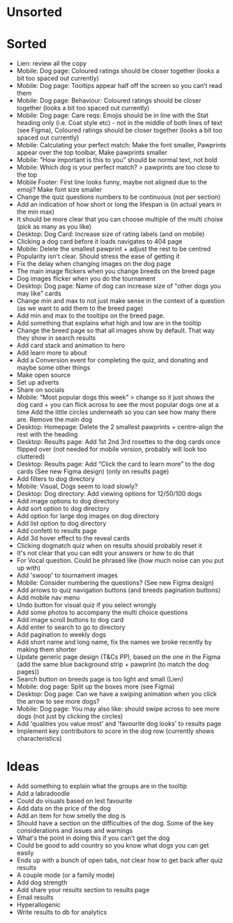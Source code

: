# Unsorted

# Sorted

- Lien: review all the copy
- Mobile: Dog page: Coloured ratings should be closer together (looks a bit too spaced out currently)
- Mobile: Dog page: Tooltips appear half off the screen so you can’t read them
- Mobile: Dog page: Behaviour: Coloured ratings should be closer together (looks a bit too spaced out currently)
- Mobile: Dog page: Care reqs: Emojis should be in line with the Stat heading only (i.e. Coat style etc) - not in the middle of both lines of text (see Figma), Coloured ratings should be closer together (looks a bit too spaced out currently)
- Mobile: Calculating your perfect match: Make the font smaller, Pawprints appear over the top toolbar, Make pawprints smaller
- Mobile: “How important is this to you” should be normal text, not bold
- Mobile: Which dog is your perfect match? > pawprints are too close to the top
- Mobile Footer: First line looks funny, maybe not aligned due to the emoji? Make font size smaller
- Change the quiz questions numbers to be continuous (not per section)
- Add an indication of how short or long the lifespan is (in actual years in the min max)
- It should be more clear that you can choose multiple of the multi choise (pick as many as you like)
- Desktop: Dog Card: Increase size of rating labels (and on mobile)
- Clicking a dog card before it loads navigates to 404 page
- Mobile: Delete the smallest pawprint + adjust the rest to be centred
- Popularity isn't clear. Should stress the ease of getting it
- Fix the delay when changing images on the dog page
- The main image flickers when you change breeds on the breed page
- Dog images flicker when you do the tournament
- Desktop: Dog page: Name of dog can increase size of "other dogs you may like" cards
- Change min and max to not just make sense in the context of a question (as we want to add them to the breed page)
- Add min and max to the tooltips on the breed page.
- Add something that explains what high and low are in the tooltip
- Change the breed page so that all images show by default. That way they show in search results
- Add card stack and animation to hero
- Add learn more to about
- Add a Conversion event for completing the quiz, and donating and maybe some other things
- Make open source
- Set up adverts
- Share on socials
- Mobile: “Most popular dogs this week” > change so it just shows the dog card + you can flick across to see the most popular dogs one at a time Add the little circles underneath so you can see how many there are. Remove the main dog
- Desktop: Homepage: Delete the 2 smallest pawprints + centre-align the rest with the heading
- Desktop: Results page: Add 1st 2nd 3rd rosettes to the dog cards once flipped over (not needed for mobile version, probably will look too cluttered)
- Desktop: Results page: Add “Click the card to learn more” to the dog cards (See new Figma design) (only on results page)
- Add filters to dog directory
- Mobile: Visual, Dogs seem to load slowly?
- Desktop: Dog directory: Add viewing options for 12/50/100 dogs
- Add image options to dog directory
- Add sort option to dog directory
- Add option for large dog images on dog directory
- Add list option to dog directory
- Add confetti to results page
- Add 3d hover effect to the reveal cards
- Clicking dogmatch quiz when on results should probably reset it
- It's not clear that you can edit your answers or how to do that
- For Vocal question. Could be phrased like (how much noise can you put up with)
- Add 'swoop' to tournament images
- Mobile: Consider numbering the questions? (See new Figma design)
- Add arrows to quiz navigation buttons (and breeds pagination buttons)
- Add mobile nav menu
- Undo button for visual quiz if you select wrongly
- Add some photos to accompany the multi choice questions
- Add image scroll buttons to dog card
- Add enter to search to go to directory
- Add pagination to weekly dogs
- Add short name and long name, fix the names we broke recently by making them shorter
- Update generic page design (T&Cs PP), based on the one in the Figma (add the same blue background strip + pawprint (to match the dog pages))
- Search button on breeds page is too light and small (Lien)
- Mobile: dog page: Split up the boxes more (see Figma)
- Desktop: Dog page: Can we have a swiping animation when you click the arrow to see more dogs?
- Mobile: Dog page: You may also like: should swipe across to see more dogs (not just by clicking the circles)
- Add 'qualities you value most' and 'favourite dog looks' to results page
- Implement key contributors to score in the dog row (currently shows characteristics)

# Ideas

- Add something to explain what the groups are in the tooltip
- Add a labradoodle
- Could do visuals based on lest favourite
- Add data on the price of the dog
- Add an item for how smelly the dog is
- Should have a section on the difficulties of the dog. Some of the key considerations and issues and warnings
- What's the point in doing this if you can't get the dog
- Could be good to add country so you know what dogs you can get easily
- Ends up with a bunch of open tabs, not clear how to get back after quiz results
- A couple mode (or a family mode)
- Add dog strength
- Add share your results section to results page
- Email results
- Hyperallogenic
- Write results to db for analytics
